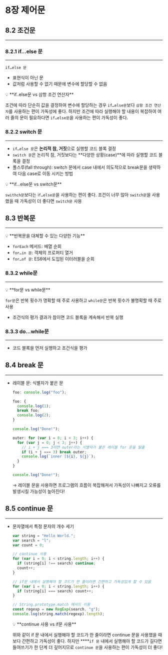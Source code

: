 # 8장 제어문

## 8.2 조건문

---

### 8.2.1 if…else 문

---

`if…else 문`

- 표현식이 아닌 문
- 값처럼 사용할 수 없기 때문에 변수에 할당할 수 없음

<aside>
💡 **if..else문 vs 삼항 조건 연산자**

조건에 따라 단순히 값을 결정하여 변수에 할당하는 경우 `if…else문`보다 `삼항 조건 연산자`를 사용하는 편이 가독성에 좋다. 하지만 조건에 따라 실행해야 할 내용이 복잡하여 여러 줄의 문이 필요하다면 `if…else문`을 사용하는 편이 가독성이 좋다.

</aside>

### 8.2.2 switch 문

---

- `if…else 문`은 **논리적 참, 거짓**으로 실행할 코드 블록 결정
- `switch 문`은 논리적 참, 거짓보다는 **다양한 상황(case)**에 따라 실행할 코드 블록을 결정
- 폴스루(fall through): switch 문에서 case 내에서 의도적으로 break문을 생략하여 다음 case로 이동 시키는 방법

<aside>
💡 **if…else문 vs switch문**

`swithch문`보다는 i`f…else문`을 사용하는 편이 좋다.
조건이 너무 많아 `switch문`을 사용했을 때 가독성이 더 좋다면 `switch문` 사용

</aside>

## 8.3 반복문

---

<aside>
💡 **반복문을 대체할 수 있는 다양한 기능**

- `forEach` 메서드: 배열 순회
- `for…in 문`: 객체의 프로퍼티 열거
- `for…of 문`: ES6에서 도입된 이터러블을 순회

</aside>

### 8.3.2 while문

---

<aside>
💡 **for문 vs while문**

`for문`은 반복 횟수가 명확할 때 주로 사용하고 `while문`은 반복 횟수가 불명확할 때 주로 사용

</aside>

- 조건식의 평가 결과가 참이면 코드 블록을 계속해서 반복 실행

### 8.3.3 do…while문

---

- 코드 블록을 먼저 실행하고 조건식을 평가

## 8.4 break 문

---

- 레이블 문: 식별자가 붙은 문
  ```jsx
  foo: console.log("foo");
  ```
  ```jsx
  foo: {
    console.log(1);
    break foo;
    console.log(2);
  }

  console.log("Done!");
  ```
  ```jsx
  outer: for (var i = 0; i < 3; i++) {
    for (var j = 0; j < 3; j++) {
      // i + j === 3이면 outer라는 식별자가 붙은 레이블 for 문을 탈출
      if (i + j === 3) break outer;
      console.log(`inner [${i}, ${j}`);
    }
  }

  console.log("Done!");
  ```
  → 레이블 문을 사용하면 프로그램의 흐름이 복잡해져서 가독성이 나빠지고 오류를 발생시킬 가능성이 높아진다!

## 8.5 continue 문

---

- 문자열에서 특정 문자의 개수 세기
  ```jsx
  var string = "Hello World.";
  var search = "l";
  var count = 0;

  // continue 사용
  for (var i = 0; i < string.length; i++) {
    if (string[i] !== search) continue;
    count++;
  }

  // if문 내에서 실행해야 할 코드가 한 줄이라면 간편하고 가독성있게 할 수 있음
  for (var i = 0; i < string.length; i++) {
    if (string[i] === search) count++;
  }

  // String.prototype.match 메서드 이용
  const regexp = new RegExp(search, "g");
  console.log(string.match(regexp).length);
  ```
    <aside>
    💡 **continue 사용 vs if문 사용**
    
    위와 같이 if 문 내에서 실행해야 할 코드가 한 줄이라면 continue 문을 사용했을 때보다 간편하고 가독성이 좋다. 하지만 ****`if 문` 내에서 실행해야 할 코드가 길다면 들여쓰기가 한 단계 더 깊어지므로 `continue 문`을 사용하는 편이 가독성이 더 좋다!
    
    </aside>
